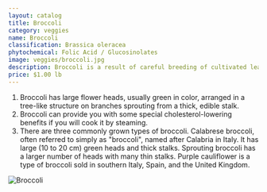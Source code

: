 ```yaml
---
layout: catalog
title: Broccoli
category: veggies
name: Broccoli
classification: Brassica oleracea
phytochemical: Folic Acid / Glucosinolates
image: veggies/broccoli.jpg
description: Broccoli is a result of careful breeding of cultivated leafy cole crops in the Northern Mediterranean
price: $1.00 lb
---
```


1. Broccoli has large flower heads, usually green in color, arranged in a tree-like structure on branches sprouting from a thick, edible stalk. 
2. Broccoli can provide you with some special cholesterol-lowering benefits if you will cook it by steaming.  
3. There are three commonly grown types of broccoli. Calabrese broccoli, often referred to simply as "broccoli", named after Calabria in Italy. It has large (10 to 20 cm) green heads and thick stalks. Sprouting broccoli has a larger number of heads with many thin stalks. Purple cauliflower is a type of broccoli sold in southern Italy, Spain, and the United Kingdom.

![Broccoli](http://upload.wikimedia.org/wikipedia/commons/4/4f/Fractal_Broccoli.jpg)
